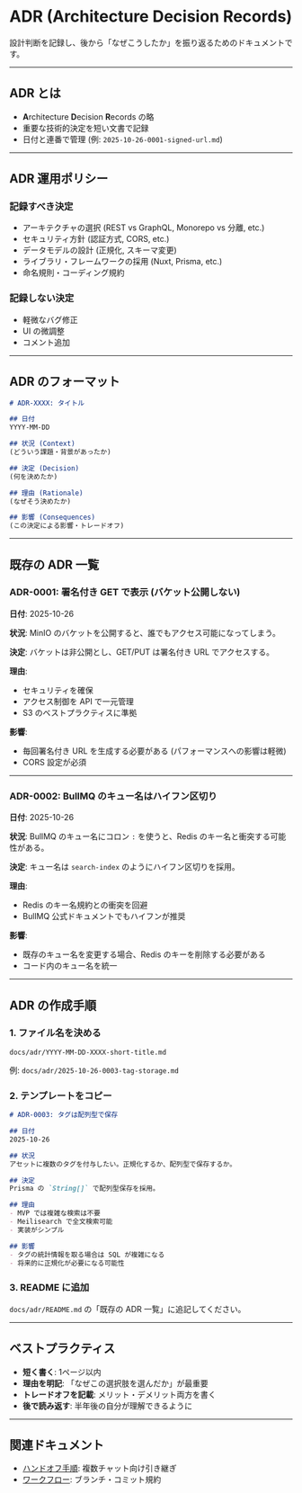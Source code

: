 # ADR (Architecture Decision Records)

設計判断を記録し、後から「なぜこうしたか」を振り返るためのドキュメントです。

---

## ADR とは

- **A**rchitecture **D**ecision **R**ecords の略
- 重要な技術的決定を短い文書で記録
- 日付と連番で管理 (例: `2025-10-26-0001-signed-url.md`)

---

## ADR 運用ポリシー

### 記録すべき決定

- アーキテクチャの選択 (REST vs GraphQL, Monorepo vs 分離, etc.)
- セキュリティ方針 (認証方式, CORS, etc.)
- データモデルの設計 (正規化, スキーマ変更)
- ライブラリ・フレームワークの採用 (Nuxt, Prisma, etc.)
- 命名規則・コーディング規約

### 記録しない決定

- 軽微なバグ修正
- UI の微調整
- コメント追加

---

## ADR のフォーマット

```markdown
# ADR-XXXX: タイトル

## 日付
YYYY-MM-DD

## 状況 (Context)
(どういう課題・背景があったか)

## 決定 (Decision)
(何を決めたか)

## 理由 (Rationale)
(なぜそう決めたか)

## 影響 (Consequences)
(この決定による影響・トレードオフ)
```

---

## 既存の ADR 一覧

### ADR-0001: 署名付き GET で表示 (バケット公開しない)

**日付**: 2025-10-26

**状況**:
MinIO のバケットを公開すると、誰でもアクセス可能になってしまう。

**決定**:
バケットは非公開とし、GET/PUT は署名付き URL でアクセスする。

**理由**:
- セキュリティを確保
- アクセス制御を API で一元管理
- S3 のベストプラクティスに準拠

**影響**:
- 毎回署名付き URL を生成する必要がある (パフォーマンスへの影響は軽微)
- CORS 設定が必須

---

### ADR-0002: BullMQ のキュー名はハイフン区切り

**日付**: 2025-10-26

**状況**:
BullMQ のキュー名にコロン `:` を使うと、Redis のキー名と衝突する可能性がある。

**決定**:
キュー名は `search-index` のようにハイフン区切りを採用。

**理由**:
- Redis のキー名規約との衝突を回避
- BullMQ 公式ドキュメントでもハイフンが推奨

**影響**:
- 既存のキュー名を変更する場合、Redis のキーを削除する必要がある
- コード内のキュー名を統一

---

## ADR の作成手順

### 1. ファイル名を決める

```
docs/adr/YYYY-MM-DD-XXXX-short-title.md
```

例: `docs/adr/2025-10-26-0003-tag-storage.md`

### 2. テンプレートをコピー

```markdown
# ADR-0003: タグは配列型で保存

## 日付
2025-10-26

## 状況
アセットに複数のタグを付与したい。正規化するか、配列型で保存するか。

## 決定
Prisma の `String[]` で配列型保存を採用。

## 理由
- MVP では複雑な検索は不要
- Meilisearch で全文検索可能
- 実装がシンプル

## 影響
- タグの統計情報を取る場合は SQL が複雑になる
- 将来的に正規化が必要になる可能性
```

### 3. README に追加

`docs/adr/README.md` の「既存の ADR 一覧」に追記してください。

---

## ベストプラクティス

- **短く書く**: 1ページ以内
- **理由を明記**: 「なぜこの選択肢を選んだか」が最重要
- **トレードオフを記載**: メリット・デメリット両方を書く
- **後で読み返す**: 半年後の自分が理解できるように

---

## 関連ドキュメント

- [ハンドオフ手順](../handoff.md): 複数チャット向け引き継ぎ
- [ワークフロー](../workflow.md): ブランチ・コミット規約
